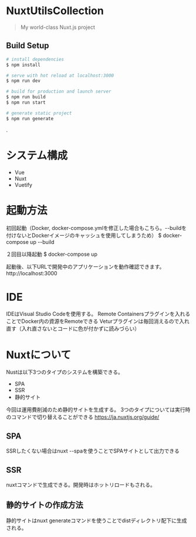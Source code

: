 # NuxtUtilsCollection

> My world-class Nuxt.js project

## Build Setup

```bash
# install dependencies
$ npm install

# serve with hot reload at localhost:3000
$ npm run dev

# build for production and launch server
$ npm run build
$ npm run start

# generate static project
$ npm run generate
```
.


# システム構成

- Vue
- Nuxt
- Vuetify

# 起動方法

初回起動（Docker, docker-compose.ymlを修正した場合もこちら。--buildを付けないとDockerイメージのキャッシュを使用してしまうため）
$ docker-compose up --build

２回目以降起動
$ docker-compose up

起動後、以下URLで開発中のアプリケーションを動作確認できます。
http://localhost:3000 

# IDE

IDEはVisual Studio Codeを使用する。
Remote Containersプラグインを入れることでDocker内の資源をRemoteできる
Veturプラグインは毎回消えるので入れ直す（入れ直さないとコードに色が付かずに読みづらい）

# Nuxtについて

Nustは以下3つのタイプのシステムを構築できる。

- SPA
- SSR
- 静的サイト

今回は運用費削減のため静的サイトを生成する。
3つのタイプについては実行時のコマンドで切り替えることができる
https://ja.nuxtjs.org/guide/

## SPA

SSRしたくない場合はnuxt --spaを使うことでSPAサイトとして出力できる

## SSR

nuxtコマンドで生成できる。開発時はホットリロードもされる。

## 静的サイトの作成方法

静的サイトはnuxt generateコマンドを使うことでdistディレクトリ配下に生成される。
